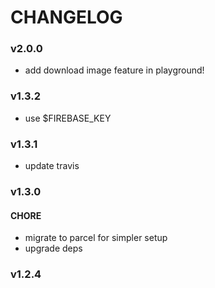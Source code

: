 # CHANGELOG

### v2.0.0
- add download image feature in playground!

### v1.3.2
- use $FIREBASE_KEY

### v1.3.1
- update travis

### v1.3.0

#### CHORE
- migrate to parcel for simpler setup
- upgrade deps

### v1.2.4
